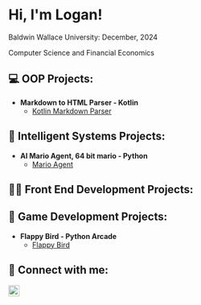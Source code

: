 <h1>Hi, I'm Logan!</h1>
<p>Baldwin Wallace University: December, 2024</p>
<p>Computer Science and Financial Economics</p>

 
<h2>💻 OOP Projects:</h2>

- <b>Markdown to HTML Parser - Kotlin</b>
  - [Kotlin Markdown Parser](https://github.com/logancamp/MarkdownToHTMLLab)

<h2>🤖 Intelligent Systems Projects:</h2>

- <b>AI Mario Agent, 64 bit mario - Python</b>
  - [Mario Agent](https://github.com/logancamp/AIMarioAgent)

<h2>👨‍💻 Front End Development Projects:</h2>

<h2>👾 Game Development Projects:</h2>

- <b>Flappy Bird - Python Arcade</b>
  - [Flappy Bird](https://github.com/logancamp/FlappyBirdPy/tree/main)


<h2> 🤳 Connect with me:</h2>

[<img align="left" alt="LoganCamp | LinkedIn" width="22px" src="https://cdn.jsdelivr.net/npm/simple-icons@v3/icons/linkedin.svg" />][linkedin]

[linkedin]: www.linkedin.com/in/loganacamp
[instagram]: https://www.instagram.com/logan___camp/

<!--
**logancamp/logancamp** is a ✨ _special_ ✨ repository because its `README.md` (this file) appears on your GitHub profile.

Here are some ideas to get you started:

- 🔭 I’m currently working on ...
- 🌱 I’m currently learning ...
- 👯 I’m looking to collaborate on ...
- 🤔 I’m looking for help with ...
- 💬 Ask me about ...
- 📫 How to reach me: ...
- 😄 Pronouns: ...
- ⚡ Fun fact: ...
-->
